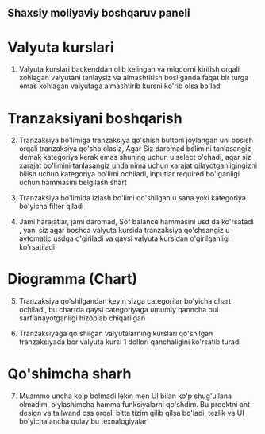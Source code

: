 ## Shaxsiy moliyaviy boshqaruv paneli

# Valyuta kurslari

1. Valyuta kurslari backenddan olib kelingan va miqdorni kiritish orqali xohlagan valyutani tanlaysiz va almashtirish bosilganda faqat bir turga emas xohlagan valyutaga almashtirib kursni ko'rib olsa bo'ladi

# Tranzaksiyani boshqarish

2. Tranzaksiya bo'limiga tranzaksiya qo'shish buttoni joylangan uni bosish orqali tranzaksiya qo'sha olasiz, Agar Siz daromad bolimini tanlasangiz demak kategoriya kerak emas shuning uchun u select o'chadi, agar siz xarajat bo'limini tanlasangiz unda nima uchun xarajat qilayotganligingizni bilish uchun kategoriya bo'limi ochiladi, inputlar required bo'lganligi uchun hammasini belgilash shart

3. Tranzaksiya bo'limida izlash bo'limi qo'shilgan u sana yoki kategoriya bo'yicha filter qiladi

4. Jami harajatlar, jami daromad, Sof balance hammasini usd da ko'rsatadi , yani siz agar boshqa valyuta kursida tranzaksiya qo'shsangiz u avtomatic usdga o'giriladi va qaysi valyuta kursidan o'girilganligi ko'rsatiladi

# Diogramma (Chart)

5. Tranzaksiya qo'shilgandan keyin sizga categorilar bo'yicha chart ochiladi, bu chartda qaysi categoriyaga umumiy qanncha pul sarflanayotganligi hizoblab chiqarilgan

6. Tranzaksiyaga qo`shilgan valyutalarning kurslari qo'shilgan tranzaksiyada bor valyuta kursi 1 dollori qanchaligini ko'rsatib turadi

# Qo'shimcha sharh

7. Muammo uncha ko'p bolmadi lekin men UI bilan ko'p shug'ullana olmadim, o'ylashimcha hamma funksiyalarni qo'shdim.
   Bu proektni ant design va tailwand css orqali bitta tizim qilib qilsa bo'ladi, tezlik va UI bo'yicha ancha qulay bu texnalogiyalar

